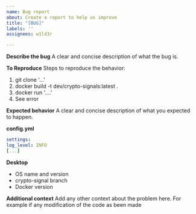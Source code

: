 ```yaml
---
name: Bug report
about: Create a report to help us improve
title: "[BUG]"
labels: ''
assignees: w1ld3r

---
```


**Describe the bug**
A clear and concise description of what the bug is.

**To Reproduce**
Steps to reproduce the behavior:
1. git clone '...'
2. docker build -t dev/crypto-signals:latest .
3. docker run '....'
4. See error

**Expected behavior**
A clear and concise description of what you expected to happen.

**config.yml**
```yml
settings:
log_level: INFO
[...]
```

**Desktop**
 - OS name and version
 - crypto-signal branch
 - Docker version

**Additional context**
Add any other context about the problem here.
For example if any modification of the code as been made
